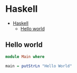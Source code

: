 # Haskell

<!--ts-->
* [Haskell](hasekll.md#haskell)
   * [Hello world](hasekll.md#hello-world)

<!-- Added by: runner, at: Mon Aug 30 13:48:17 UTC 2021 -->

<!--te-->

## Hello world
```haskell
module Main where

main = putStrLn "Hello World"
```
